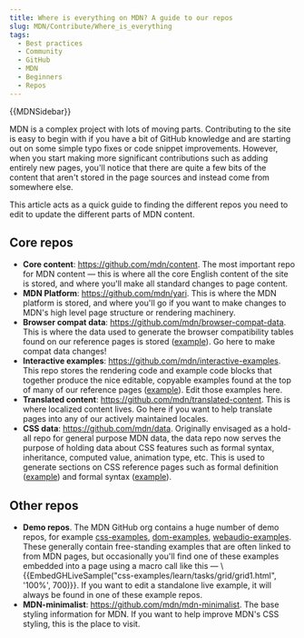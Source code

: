 ```yaml
---
title: Where is everything on MDN? A guide to our repos
slug: MDN/Contribute/Where_is_everything
tags:
  - Best practices
  - Community
  - GitHub
  - MDN
  - Beginners
  - Repos
---
```

{{MDNSidebar}}

MDN is a complex project with lots of moving parts. Contributing to the site is easy to begin with if you have a bit of GitHub knowledge and are starting out on some simple typo fixes or code snippet improvements. However, when you start making more significant contributions such as adding entirely new pages, you'll notice that there are quite a few bits of the content that aren't stored in the page sources and instead come from somewhere else.

This article acts as a quick guide to finding the different repos you need to edit to update the different parts of MDN content.

## Core repos

- **Core content**: <https://github.com/mdn/content>. The most important repo for MDN content — this is where all the core English content of the site is stored, and where you'll make all standard changes to page content.
- **MDN Platform**: <https://github.com/mdn/yari>. This is where the MDN platform is stored, and where you'll go if you want to make changes to MDN's high level page structure or rendering machinery.
- **Browser compat data**: <https://github.com/mdn/browser-compat-data>. This is where the data used to generate the browser compatibility tables found on our reference pages is stored ([example](https://developer.mozilla.org/en-US/docs/Web/HTML/Element/progress#browser_compatibility)). Go here to make compat data changes!
- **Interactive examples**: <https://github.com/mdn/interactive-examples>. This repo stores the rendering code and example code blocks that together produce the nice editable, copyable examples found at the top of many of our reference pages ([example](https://developer.mozilla.org/en-US/docs/Web/JavaScript/Reference/Global_Objects/globalThis)). Edit those examples here.
- **Translated content**: <https://github.com/mdn/translated-content>. This is where localized content lives. Go here if you want to help translate pages into any of our actively maintained locales.
- **CSS data**: <https://github.com/mdn/data>. Originally envisaged as a hold-all repo for general purpose MDN data, the data repo now serves the purpose of holding data about CSS features such as formal syntax, inheritance, computed value, animation type, etc. This is used to generate sections on CSS reference pages such as formal definition ([example](https://developer.mozilla.org/en-US/docs/Web/CSS/font-variant-caps#formal_definition)) and formal syntax ([example](https://developer.mozilla.org/en-US/docs/Web/CSS/font-variant-caps#formal_syntax)).

## Other repos

- **Demo repos**. The MDN GitHub org contains a huge number of demo repos, for example [css-examples](https://github.com/mdn/css-examples), [dom-examples](https://github.com/mdn/dom-examples), [webaudio-examples](https://github.com/mdn/webaudio-examples). These generally contain free-standing examples that are often linked to from MDN pages, but occasionally you'll find one of these examples embedded into a page using a macro call like this — \\{{EmbedGHLiveSample("css-examples/learn/tasks/grid/grid1.html", '100%', 700)}}. If you want to edit a standalone live example, it will always be found in one of these example repos.
- **MDN-minimalist**: <https://github.com/mdn/mdn-minimalist>. The base styling information for MDN. If you want to help improve MDN's CSS styling, this is the place to visit.
